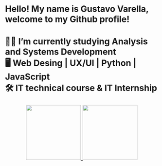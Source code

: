     
  <h1> Hello! My name is Gustavo Varella, welcome to my Github profile! <h1>


🧑‍💻 I’m currently studying Analysis and Systems Development <br>
🖥️ Web Desing | UX/UI | Python | JavaScript <br>
🛠️ IT technical course & IT Internship

<div align="center">
  <a href="https://github.com/TheVarella">
  <img height="180em" src="https://github-readme-stats.vercel.app/api?username=TheVarella&show_icons=true&theme=aura&include_all_commits=true&count_private=true"/>
  <img height="180em" src="https://github-readme-stats.vercel.app/api/top-langs/?username=TheVarella&layout=compact&langs_count=7&theme=aura"/>
</div>
</div>
<div
[![LinkedIn](https://img.shields.io/badge/LinkedIn-0077B5?style=flat-square&logo=linkedin&logoColor=white)](https://www.linkedin.com/in/gustavo-varella-2518b3227/)
</div>
      




